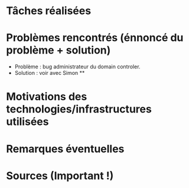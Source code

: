 # Tâches réalisées

# Problèmes rencontrés (énnoncé du problème + solution)

* Problème : bug administrateur du domain controler.
* Solution : voir avec Simon
**

# Motivations des technologies/infrastructures utilisées

# Remarques éventuelles

# Sources (Important !)
